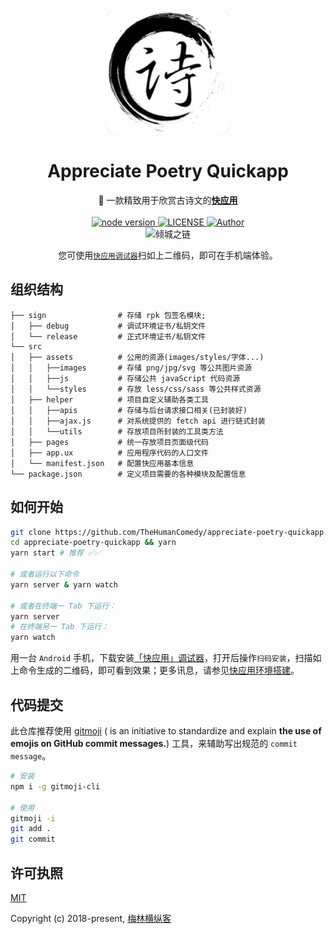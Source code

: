 <div align="center">
  <a href="https://nicelinks.site?from=github">
    <img width="200" height="200" src="https://raw.githubusercontent.com/TheHumanComedy/appreciate-poetry-quickapp/master/src/assets/images/logo.png" alt="Appreciate Poetry Quickapp">
  </a>
</div>

<h1 align="center">Appreciate Poetry Quickapp</h1>

<div align="center">
  🌊 一款精致用于欣赏古诗文的<strong><a href="https://nicelinks.site/post/5b5fb5bc615bf842b609105f">快应用</a></strong>
</div>

<br>

<div align="center">
  <a href="https://nodejs.org/en/">
    <img src="https://img.shields.io/badge/node-%3E=%206.0.0-green.svg" alt="node version">
  </a>
  <a href="https://github.com/TheHumanComedy/appreciate-poetry-quickapp">
    <img src="https://img.shields.io/github/license/TheHumanComedy/appreciate-poetry-quickapp.svg" alt="LICENSE">
  </a>
  <a href="https://github.com/TheHumanComedy/appreciate-poetry-quickapp"><img src="https://img.shields.io/badge/Author-梅林横纵客-%23a696c8.svg" alt="Author"></a>
</div>

<div align="center">
  <image src="https://raw.githubusercontent.com/TheHumanComedy/appreciate-poetry-quickapp/master/dest/assets/qrcode.png" width="300" alt="倾城之链" />
  <p>您可使用<code><a href="https://github.com/nicejade/awesome-quickapp#调试器下载">快应用调试器</a></code>扫如上二维码，即可在手机端体验。</p>
</div>

## 组织结构

```
├── sign                # 存储 rpk 包签名模块;
│   ├── debug           # 调试环境证书/私钥文件
│   └── release         # 正式环境证书/私钥文件
└── src
│   ├── assets          # 公用的资源(images/styles/字体...)
│   │   ├──images       # 存储 png/jpg/svg 等公共图片资源
│   │   ├──js           # 存储公共 javaScript 代码资源
│   │   └──styles       # 存放 less/css/sass 等公共样式资源
│   ├── helper          # 项目自定义辅助各类工具
│   │   ├──apis         # 存储与后台请求接口相关(已封装好)
│   │   ├──ajax.js      # 对系统提供的 fetch api 进行链式封装
│   │   └──utils        # 存放项目所封装的工具类方法
│   ├── pages           # 统一存放项目页面级代码
│   ├── app.ux          # 应用程序代码的人口文件
│   └── manifest.json   # 配置快应用基本信息
└── package.json        # 定义项目需要的各种模块及配置信息
```

## 如何开始

```bash
git clone https://github.com/TheHumanComedy/appreciate-poetry-quickapp.git
cd appreciate-poetry-quickapp && yarn
yarn start # 推荐 ✅✅

# 或者运行以下命令
yarn server & yarn watch

# 或者在终端一 Tab 下运行：
yarn server
# 在终端另一 Tab 下运行：
yarn watch
```
用一台 `Android` 手机，下载安装[「快应用」调试器](https://github.com/nicejade/awesome-quickapp#调试器下载)，打开后操作`扫码安装`，扫描如上命令生成的二维码，即可看到效果；更多讯息，请参见[快应用环境搭建](https://nice.lovejade.cn/zh/article/develop-quick-app-experience-notes.html#环境搭建)。

## 代码提交

此仓库推荐使用 [gitmoji](https://github.com/carloscuesta/gitmoji) ( is an initiative to standardize and explain **the use of emojis on GitHub commit messages.**) 工具，来辅助写出规范的 `commit message`。

```bash
# 安装
npm i -g gitmoji-cli

# 使用
gitmoji -i
git add .
git commit
```

## 许可执照

[MIT](http://opensource.org/licenses/MIT)

Copyright (c) 2018-present, [梅林横纵客](https://github.com/TheHumanComedy)
